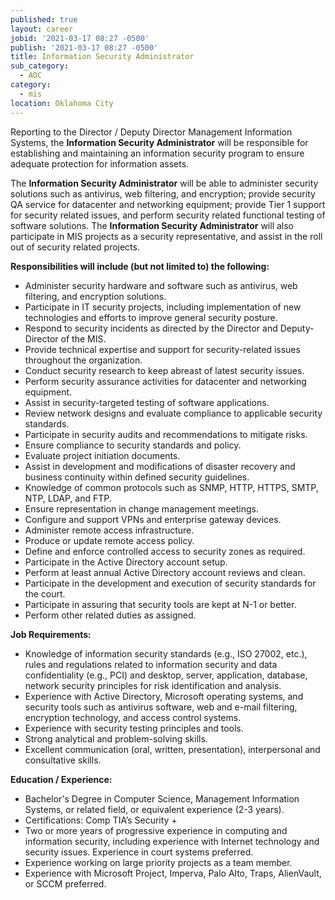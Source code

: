 ```yaml
---
published: true
layout: career
jobid: '2021-03-17 08:27 -0500'
publish: '2021-03-17 08:27 -0500'
title: Information Security Administrator
sub_category:
  - AOC
category:
  - mis
location: Oklahoma City
---
```

Reporting to the Director / Deputy Director Management Information Systems, the **Information Security Administrator** will be responsible for establishing and maintaining an information security program to ensure adequate protection for information assets.  

The **Information Security Administrator** will be able to administer security solutions such as antivirus, web filtering, and encryption; provide security QA service for datacenter and networking equipment; provide Tier 1 support for security related issues, and perform security related functional testing of software solutions. The **Information Security Administrator** will also participate in MIS projects as a security representative, and assist in the roll out of security related projects.  

**Responsibilities will include (but not limited to) the following:**

- Administer security hardware and software such as antivirus, web filtering, and encryption solutions. 
- Participate in IT security projects, including implementation of new technologies and efforts to improve general security posture. 
- Respond to security incidents as directed by the Director and Deputy-Director of the MIS. 
- Provide technical expertise and support for security-related issues throughout the organization. 
- Conduct security research to keep abreast of latest security issues. 
- Perform security assurance activities for datacenter and networking equipment.
- Assist in security-targeted testing of software applications.
- Review network designs and evaluate compliance to applicable security standards.
- Participate in security audits and recommendations to mitigate risks.
- Ensure compliance to security standards and policy.
- Evaluate project initiation documents.
- Assist in development and modifications of disaster recovery and business continuity within defined security guidelines.
- Knowledge of common protocols such as SNMP, HTTP, HTTPS, SMTP, NTP, LDAP, and FTP.
- Ensure representation in change management meetings.
- Configure and support VPNs and enterprise gateway devices.
- Administer remote access infrastructure.
- Produce or update remote access policy.
- Define and enforce controlled access to security zones as required.
- Participate in the Active Directory account setup.
- Perform at least annual Active Directory account reviews and clean.
- Participate in the development and execution of security standards for the court.
- Participate in assuring that security tools are kept at N-1 or better.
- Perform other related duties as assigned. 

**Job Requirements:**

- Knowledge of information security standards (e.g., ISO 27002, etc.), rules and regulations related to information security and data confidentiality (e.g., PCI) and desktop, server, application, database, network security principles for risk identification and analysis. 
- Experience with Active Directory, Microsoft operating systems, and security tools such as antivirus software, web and e-mail filtering, encryption technology, and access control systems.  
- Experience with security testing principles and tools.
- Strong analytical and problem-solving skills. 
- Excellent communication (oral, written, presentation), interpersonal and consultative skills. 

**Education / Experience:**

- Bachelor's Degree in Computer Science, Management Information Systems, or related field, or equivalent experience (2-3 years).  
- Certifications: Comp TIA’s Security +
- Two or more years of progressive experience in computing and information security, including experience with Internet technology and security issues.  Experience in court systems preferred. 
- Experience working on large priority projects as a team member. 
- Experience with Microsoft Project, Imperva, Palo Alto, Traps, AlienVault, or SCCM preferred.

